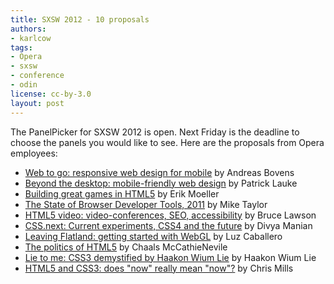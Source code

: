```yaml
---
title: SXSW 2012 - 10 proposals
authors:
- karlcow
tags:
- Opera
- sxsw
- conference
- odin
license: cc-by-3.0
layout: post
---
```


<p>The PanelPicker for SXSW 2012 is open. Next Friday is the deadline to choose the panels you would like to see. Here are the proposals from Opera employees:</p>

<ul>
    <li><a href="http://panelpicker.sxsw.com/ideas/view/10666">Web to go: responsive web design for mobile</a> by Andreas Bovens</li>
    <li><a href="http://panelpicker.sxsw.com/ideas/view/11969">Beyond the desktop: mobile-friendly web design</a> by Patrick Lauke</li>
    <li><a href="http://panelpicker.sxsw.com/ideas/view/10863">Building great games in HTML5</a> by Erik Moeller</li>
    <li><a href="http://panelpicker.sxsw.com/ideas/view/11956">The State of Browser Developer Tools, 2011</a> by Mike Taylor</li>
    <li><a href="http://panelpicker.sxsw.com/ideas/view/10707">HTML5 video: video-conferences, SEO, accessibility</a> by Bruce Lawson</li>
    <li><a href="http://panelpicker.sxsw.com/ideas/view/10893">CSS.next: Current experiments, CSS4 and the future</a> by Divya Manian</li>
    <li><a href="http://panelpicker.sxsw.com/ideas/view/10895">Leaving Flatland: getting started with WebGL</a> by Luz Caballero</li>
    <li><a href="http://panelpicker.sxsw.com/ideas/view/12468">The politics of HTML5</a> by Chaals McCathieNevile</li>
    <li><a href="http://panelpicker.sxsw.com/ideas/view/11125">Lie to me: CSS3 demystified by Haakon Wium Lie</a> by Haakon Wium Lie</li>
    <li><a href="http://panelpicker.sxsw.com/ideas/view/10996">HTML5 and CSS3: does &quot;now&quot; really mean &quot;now&quot;?</a> by Chris Mills</li>
</ul>
